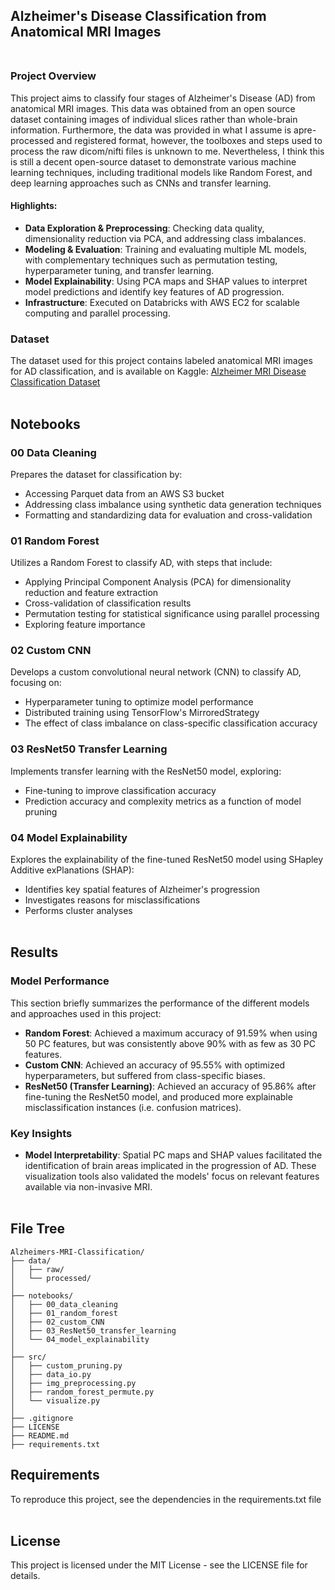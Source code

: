 ## Alzheimer's Disease Classification from Anatomical MRI Images <br /> <br />

### Project Overview

This project aims to classify four stages of Alzheimer's Disease (AD) from anatomical MRI images. This data was obtained from an open source dataset containing images of individual slices rather than whole-brain information. Furthermore, the data was provided in what I assume is apre-processed and registered format, however, the toolboxes and steps used to process the raw dicom/nifti files is unknown to me. Nevertheless, I think this is still a decent open-source dataset to demonstrate various machine learning techniques, including traditional models like Random Forest, and deep learning approaches such as CNNs and transfer learning.

#### Highlights:
- **Data Exploration & Preprocessing**: Checking data quality, dimensionality reduction via PCA, and addressing class imbalances.
- **Modeling & Evaluation**: Training and evaluating multiple ML models, with complementary techniques such as permutation testing, hyperparameter tuning, and transfer learning.
- **Model Explainability**: Using PCA maps and SHAP values to interpret model predictions and identify key features of AD progression.
- **Infrastructure**: Executed on Databricks with AWS EC2 for scalable computing and parallel processing.

### Dataset
The dataset used for this project contains labeled anatomical MRI images for AD classification, and is available on Kaggle:
[Alzheimer MRI Disease Classification Dataset](https://www.kaggle.com/datasets/borhanitrash/alzheimer-mri-disease-classification-dataset) <br /> <br />

## Notebooks
### 00 Data Cleaning
Prepares the dataset for classification by:
- Accessing Parquet data from an AWS S3 bucket
- Addressing class imbalance using synthetic data generation techniques
- Formatting and standardizing data for evaluation and cross-validation <br />

### 01 Random Forest
Utilizes a Random Forest to classify AD, with steps that include:
- Applying Principal Component Analysis (PCA) for dimensionality reduction and feature extraction
- Cross-validation of classification results
- Permutation testing for statistical significance using parallel processing
- Exploring feature importance <br />

### 02 Custom CNN
Develops a custom convolutional neural network (CNN) to classify AD, focusing on:
- Hyperparameter tuning to optimize model performance
- Distributed training using TensorFlow's MirroredStrategy
- The effect of class imbalance on class-specific classification accuracy <br />

### 03 ResNet50 Transfer Learning
Implements transfer learning with the ResNet50 model, exploring:
- Fine-tuning to improve classification accuracy
- Prediction accuracy and complexity metrics as a function of model pruning <br />

### 04 Model Explainability
Explores the explainability of the fine-tuned ResNet50 model using SHapley Additive exPlanations (SHAP):
- Identifies key spatial features of Alzheimer's progression
- Investigates reasons for misclassifications
- Performs cluster analyses <br /> <br />

## Results <br />

### Model Performance
This section briefly summarizes the performance of the different models and approaches used in this project:

- **Random Forest**: Achieved a maximum accuracy of 91.59% when using 50 PC features, but was consistently above 90% with as few as 30 PC features.
- **Custom CNN**: Achieved an accuracy of 95.55% with optimized hyperparameters, but suffered from class-specific biases.
- **ResNet50 (Transfer Learning)**: Achieved an accuracy of 95.86% after fine-tuning the ResNet50 model, and produced more explainable misclassification instances (i.e. confusion matrices).

### Key Insights
- **Model Interpretability**: Spatial PC maps and SHAP values facilitated the identification of brain areas implicated in the progression of AD. These visualization tools also validated the models' focus on relevant features available via non-invasive MRI. <br /> <br />

## File Tree
```
Alzheimers-MRI-Classification/
├── data/
│   ├── raw/
│   └── processed/
│
├── notebooks/
│   ├── 00_data_cleaning
│   ├── 01_random_forest
│   ├── 02_custom_CNN
│   ├── 03_ResNet50_transfer_learning
│   └── 04_model_explainability
│
├── src/
│   ├── custom_pruning.py
│   ├── data_io.py
│   ├── img_preprocessing.py
│   ├── random_forest_permute.py
│   └── visualize.py
│
├── .gitignore
├── LICENSE
├── README.md
├── requirements.txt
```

## Requirements
To reproduce this project, see the dependencies in the requirements.txt file <br /> <br />

## License
This project is licensed under the MIT License - see the LICENSE file for details.
